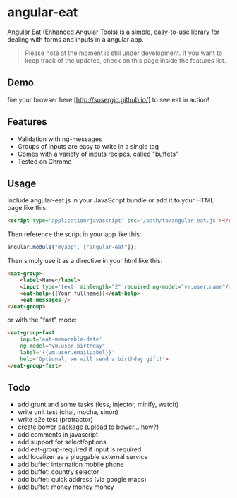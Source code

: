 # angular-eat #

Angular Eat (Enhanced Angular Tools) is a simple, easy-to-use library for dealing with forms and inputs in a angular app.

> Please note at the moment is still under development. If you want to keep track of the updates, check on this page inside the features list.

## Demo ##

fire your browser here [http://sosergio.github.io/] to see eat in action!

## Features ##

* Validation with ng-messages
* Groups of inputs are easy to write in a single tag
* Comes with a variety of inputs recipes, called "buffets" 
* Tested on Chrome

## Usage ##
Include angular-eat.js in your JavaScript bundle or add it to your HTML page like this:
```html
<script type='application/javascript' src='/path/to/angular-eat.js'></script>
```

Then reference the script in your app like this:
```javascript
angular.module("myapp", ["angular-eat"]);
```

Then simply use it as a directive in your html like this:
```html
<eat-group>
    <label>Name</label>
    <input type='text' minlength="2" required ng-model="vm.user.name"/>
    <eat-help>{{Your fullname}}</eat-help>
    <eat-messages />
</eat-group>
```

or with the "fast" mode:
```html
<eat-group-fast 
    input='eat-memorable-date' 
    ng-model="vm.user.birthday" 
    label='{{vm.user.emailLabel}}' 
    help='Optional, we will send a birthday gift!'>
</eat-group-fast>
```

## Todo ##
- add grunt and some tasks (less, injector, minify, watch)
- write unit test (chai, mocha, sinon)
- write e2e test (protractor)
- create bower package (upload to bower... how?)
- add comments in javascript
- add support for select/options
- add eat-group-required if input is required
- add localizer as a pluggable external service
- add buffet: internation mobile phone
- add buffet: country selector
- add buffet: quick address (via google maps)
- add buffet: money money money

